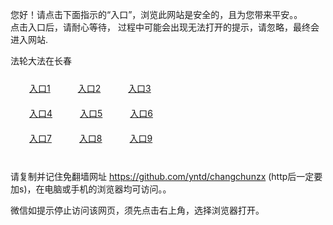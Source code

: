 您好！请点击下面指示的“入口”，浏览此网站是安全的，且为您带来平安。。 <br/>
点击入口后，请耐心等待， 过程中可能会出现无法打开的提示，请忽略，最终会进入网站. </br>

法轮大法在长春<br/>
<div style="padding:10px"><a style="margin:20px" target="_blank" href="https://dfcawch1gojyf.cloudfront.net/2Qpsp?fefeuccc" id="ccLink1" rel="nofollow">入口1</a> <a target="_blank" style="margin:20px" href="https://dddzkfh24ccq5.cloudfront.net/2Qpsp?biwcwz" id="ccLink2" rel="nofollow">入口2</a> <a style="margin:20px" target="_blank" href="https://dtm2u1q9g60wt.cloudfront.net/2Qpsp?secfiwjs" id="ccLink3" rel="nofollow">入口3</a></div>

<div style="padding:10px" ><a style="margin:20px" target="_blank" href="https://dfcawch1gojyf.cloudfront.net/2Qpsp?fefeuccc" id="ccLink4" rel="nofollow">入口4</a> <a style="margin:20px" href="https://dddzkfh24ccq5.cloudfront.net/2Qpsp?biwcwz" target="_blank" id="ccLink5" rel="nofollow">入口5</a> <a style="margin:20px" href="https://dtm2u1q9g60wt.cloudfront.net/2Qpsp?secfiwjs" target="_blank" id="ccLink6" rel="nofollow">入口6</a></div>

<div style="padding:10px"><a style="margin:20px" target="_blank" href="https://dfcawch1gojyf.cloudfront.net/2Qpsp?fefeuccc" id="ccLink7" rel="nofollow">入口7</a> <a style="margin:20px" href="https://dddzkfh24ccq5.cloudfront.net/2Qpsp?biwcwz" target="_blank" id="ccLink8" rel="nofollow">入口8</a> <a style="margin:20px" target="_blank" href="https://dtm2u1q9g60wt.cloudfront.net/2Qpsp?secfiwjs" id="ccLink9" rel="nofollow">入口9</a></div>

<br/>



请复制并记住免翻墙网址 https://github.com/yntd/changchunzx (http后一定要加s)，在电脑或手机的浏览器均可访问。。<br/>

微信如提示停止访问该网页，须先点击右上角，选择浏览器打开。
